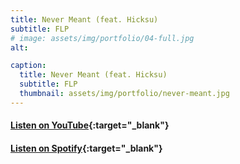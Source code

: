 ```yaml
---
title: Never Meant (feat. Hicksu)
subtitle: FLP
# image: assets/img/portfolio/04-full.jpg
alt: 

caption:
  title: Never Meant (feat. Hicksu)
  subtitle: FLP
  thumbnail: assets/img/portfolio/never-meant.jpg
---
```

#### [Listen on YouTube](https://www.youtube.com/watch?v=TFdMyiLA6hc){:target="_blank"}
#### [Listen on Spotify](https://open.spotify.com/album/4gBN3MZtBIRVH4sENMVjWj?si=wX6bhxnfQG-7P_25w2Qk3g){:target="_blank"}
